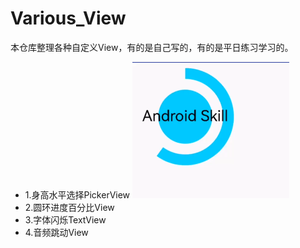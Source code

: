 # Various_View
本仓库整理各种自定义View，有的是自己写的，有的是平日练习学习的。
- 1.身高水平选择PickerView
![这是图片](/pic/pic_circlepercent.png "CirclePercent")
- 2.圆环进度百分比View
- 3.字体闪烁TextView
- 4.音频跳动View